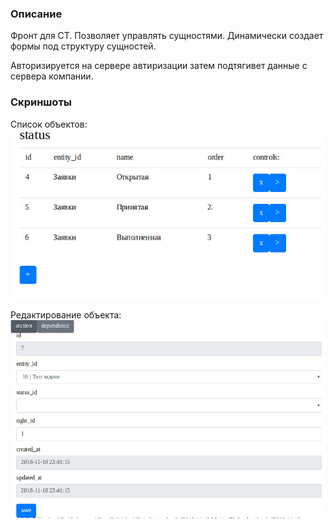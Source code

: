 ### Описание
Фронт для CT.
Позволяет управлять сущностями.
Динамически создает формы под структуру сущностей.

Авторизируется на сервере автиризации затем подтягивет данные с сервера компании.

### Скриншоты

Список объектов:
![Alt text](img/sc1.jpg?raw=true "Список объектов")

Редактирование объекта:
![Alt text](img/sc2.jpg?raw=true "Редактирование объекта")
